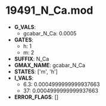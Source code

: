 # 19491_N_Ca.mod

- **G_VALS**:
  - gcabar_N_Ca: 0.0005
- **GATES**:
  - h: 1
  - m: 2
- **SUFFIX**: N_Ca
- **GMAX_NAME**: gcabar_N_Ca
- **STATES**: ['m', 'h']
- **I_VALS**:
  - 6.3: 0.0004999999999937663
  - 37: 0.0004999999999937663
- **ERROR_FLAGS**: []
